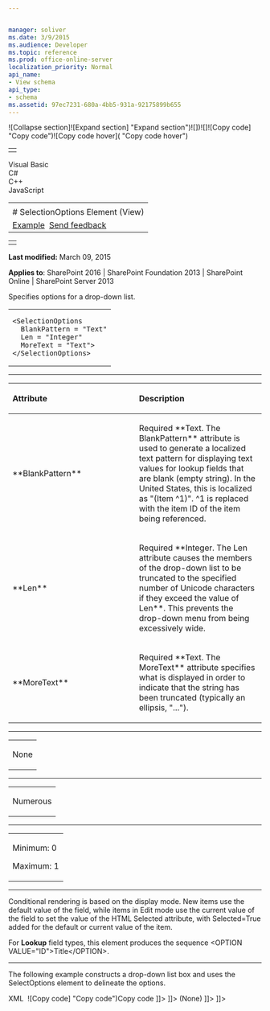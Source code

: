 ```yaml
---


manager: soliver
ms.date: 3/9/2015
ms.audience: Developer
ms.topic: reference
ms.prod: office-online-server
localization_priority: Normal
api_name:
- View schema
api_type:
- schema
ms.assetid: 97ec7231-680a-4bb5-931a-92175899b655
---
```


![Collapse
section]![Expand
section] "Expand section")![]()![])![]![]()![Copy
code] "Copy code")![Copy code
hover]( "Copy code hover")
<table>
<tbody>
<tr class="odd">
<td align="left"></td>
</tr>
</tbody>
</table>

Visual Basic  
C\#  
C++  
JavaScript  

<table>
<tbody>
<tr class="odd">
<td align="left"><span id="runningHeaderText"></span></td>
</tr>
<tr class="even">
<td align="left"># SelectionOptions Element (View)</td>
</tr>
<tr class="odd">
<td align="left"><a href="#exampleToggle">Example</a>  <span id="headfeedbackarea" class="feedbackhead"><a href="javascript:SubmitFeedback(&#39;docthis@Microsoft.com&#39;,&#39;&#39;,&#39;&#39;,&#39;&#39;,&#39;1.0.18082.1225&#39;,&#39;%0\dThank%20you%20for%20your%20feedback.%20The%20developer%20writing%20teams%20use%20your%20feedback%20to%20improve%20documentation.%20While%20we%20are%20reviewing%20your%20feedback,%20we%20may%20send%20you%20e-mail%20to%20ask%20for%20clarification%20or%20feedback%20on%20a%20solution.%20We%20do%20not%20use%20your%20e-mail%20address%20for%20any%20other%20purpose%20and%20we%20delete%20it%20after%20we%20finish%20our%20review.%0\AFor%20further%20information%20about%20the%20privacy%20policies%20of%20Microsoft,%20please%20see%20http://privacy.microsoft.com/en-us/default.aspx.%0\A%0\d&#39;,&#39;Customer%20feedback&#39;);">Send feedback</a></span></td>
</tr>
</tbody>
</table>

<table>
<colgroup>
<col width="100%" />
</colgroup>
<tbody>
<tr class="odd">
<td align="left"></td>
</tr>
</tbody>
</table>

**Last modified:** March 09, 2015

**Applies to**: SharePoint 2016 | SharePoint Foundation 2013 |
SharePoint Online | SharePoint Server 2013

Specifies options for a drop-down list.

<span codelanguage="other"></span>
<table>
<colgroup>
<col width="100%" />
</colgroup>
<tbody>
<tr class="odd">
<td align="left"><pre><code>&lt;SelectionOptions
  BlankPattern = &quot;Text&quot;
  Len = &quot;Integer&quot;
  MoreText = &quot;Text&quot;&gt;
&lt;/SelectionOptions&gt;</code></pre></td>
</tr>
</tbody>
</table>


-----------------------------------------------------------------------------------------------------------------------------------------------------------------------------------------------

<table>
<colgroup>
<col width="50%" />
<col width="50%" />
</colgroup>
<thead>
<tr class="header">
<th align="left"><p>Attribute</p></th>
<th align="left"><p>Description</p></th>
</tr>
</thead>
<tbody>
<tr class="odd">
<td align="left"><p>**BlankPattern**</p></td>
<td align="left"><p>Required **Text</span>. The <span class="keyword">BlankPattern** attribute is used to generate a localized text pattern for displaying text values for lookup fields that are blank (empty string). In the United States, this is localized as &quot;(Item ^1)&quot;. ^1 is replaced with the item ID of the item being referenced.</p></td>
</tr>
<tr class="even">
<td align="left"><p>**Len**</p></td>
<td align="left"><p>Required **Integer</span>. The <span class="keyword">Len</span> attribute causes the members of the drop-down list to be truncated to the specified number of Unicode characters if they exceed the value of <span class="parameter" sdata="paramReference">Len**. This prevents the drop-down menu from being excessively wide.</p></td>
</tr>
<tr class="odd">
<td align="left"><p>**MoreText**</p></td>
<td align="left"><p>Required **Text</span>. The <span class="keyword">MoreText** attribute specifies what is displayed in order to indicate that the string has been truncated (typically an ellipsis, &quot;...&quot;).</p></td>
</tr>
</tbody>
</table>


---------------------------------------------------------------------------------------------------------------------------------------------------------------------------------------------------

<table>
<colgroup>
<col width="100%" />
</colgroup>
<tbody>
<tr class="odd">
<td align="left"><p>None</p></td>
</tr>
</tbody>
</table>


----------------------------------------------------------------------------------------------------------------------------------------------------------------------------------------------------

<table>
<colgroup>
<col width="100%" />
</colgroup>
<tbody>
<tr class="odd">
<td align="left"><p>Numerous</p></td>
</tr>
</tbody>
</table>


------------------------------------------------------------------------------------------------------------------------------------------------------------------------------------------------

<table>
<colgroup>
<col width="100%" />
</colgroup>
<tbody>
<tr class="odd">
<td align="left"><p>Minimum: 0</p>
<p>Maximum: 1</p></td>
</tr>
</tbody>
</table>


----------------------------------------------------------------------------------------------------------------------------------------------------------------------------------------------------------------------------

Conditional rendering is based on the display mode. New items use the
default value of the field, while items in Edit mode use the current
value of the field to set the value of the HTML <span
class="keyword">Selected</span> attribute, with <span
class="keyword">Selected=True</span> added for the default or current
value of the item.

For **Lookup** field types, this element
produces the sequence <span class="code">\<OPTION
VALUE="ID"\></span><span class="placeholder">Title</span><span
class="code">\</OPTION\></span>.


------------------------------------------------------------------------------------------------------------------------------------------------------------------------------------------

The following example constructs a drop-down list box and uses the <span
class="keyword">SelectOptions</span> element to delineate the options.

<span codelanguage="xmlLang"></span>
XML 
<span class="copyCode" onclick="CopyCode(this)"
onkeypress="CopyCode_CheckKey(this, event)"
onmouseover="ChangeCopyCodeIcon(this)"
onmouseout="ChangeCopyCodeIcon(this)" tabindex="0">![Copy
code] "Copy code")Copy code</span>
    <HTML><![CDATA[ <SELECT TITLE=" ]]></HTML>
    <Property Select="DisplayName" />
    <HTML><![CDATA[ " TABINDEX=1 NAME=" ]]></HTML>
    <FieldPrefix />
    <Property Select="Name" />
    <HTML><![CDATA[ "> ]]></HTML>
    <Switch>
       <Expr>
          <Property Select="Required" />
       </Expr>
       <Case Value="TRUE" />
       <Default>
          <HTML><![CDATA[ <OPTION Value=""> ]]></HTML>
          <HTML>(None)</HTML>
          <HTML><![CDATA[ </OPTION> ]]></HTML>
       </Default>
    </Switch>
    <SelectionOptions Len="100" MoreText="..." />
    <HTML><![CDATA[ </SELECT> ]]></HTML>








